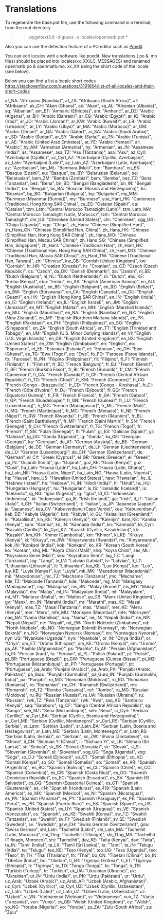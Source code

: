 # Translations

To regenerate the base.pot file, use the following command in a terminal, from the root directory
>> pygettext3.9 -d guess -o locales/openmatb.pot *

Also you can use the detection feature of a PO editor such as [Poedit](https://poedit.net/).

You can edit locales with a software like poedit. New translations (.po & .mo files) should be
placed into locales/xx_XX/LC_MESSAGES/  and renamed openmatb.po & openmatb.mo.
xx_XX being the short code of the locale (see below).


Below you can find a list a locale short codes
https://stackoverflow.com/questions/3191664/list-of-all-locales-and-their-short-codes

af_NA: "Afrikaans (Namibia)",
af_ZA: "Afrikaans (South Africa)",
af: "Afrikaans",
ak_GH: "Akan (Ghana)",
ak: "Akan",
sq_AL: "Albanian (Albania)",
sq: "Albanian",
am_ET: "Amharic (Ethiopia)",
am: "Amharic",
ar_DZ: "Arabic (Algeria)",
ar_BH: "Arabic (Bahrain)",
ar_EG: "Arabic (Egypt)",
ar_IQ: "Arabic (Iraq)",
ar_JO: "Arabic (Jordan)",
ar_KW: "Arabic (Kuwait)",
ar_LB: "Arabic (Lebanon)",
ar_LY: "Arabic (Libya)",
ar_MA: "Arabic (Morocco)",
ar_OM: "Arabic (Oman)",
ar_QA: "Arabic (Qatar)",
ar_SA: "Arabic (Saudi Arabia)",
ar_SD: "Arabic (Sudan)",
ar_SY: "Arabic (Syria)",
ar_TN: "Arabic (Tunisia)",
ar_AE: "Arabic (United Arab Emirates)",
ar_YE: "Arabic (Yemen)",
ar: "Arabic",
hy_AM: "Armenian (Armenia)",
hy: "Armenian",
as_IN: "Assamese (India)",
as: "Assamese",
asa_TZ: "Asu (Tanzania)",
asa: "Asu",
az_Cyrl: "Azerbaijani (Cyrillic)",
az_Cyrl_AZ: "Azerbaijani (Cyrillic, Azerbaijan)",
az_Latn: "Azerbaijani (Latin)",
az_Latn_AZ: "Azerbaijani (Latin, Azerbaijan)",
az: "Azerbaijani",
bm_ML: "Bambara (Mali)",
bm: "Bambara",
eu_ES: "Basque (Spain)",
eu: "Basque",
be_BY: "Belarusian (Belarus)",
be: "Belarusian",
bem_ZM: "Bemba (Zambia)",
bem: "Bemba",
bez_TZ: "Bena (Tanzania)",
bez: "Bena",
bn_BD: "Bengali (Bangladesh)",
bn_IN: "Bengali (India)",
bn: "Bengali",
bs_BA: "Bosnian (Bosnia and Herzegovina)",
bs: "Bosnian",
bg_BG: "Bulgarian (Bulgaria)",
bg: "Bulgarian",
my_MM: "Burmese (Myanmar [Burma])",
my: "Burmese",
yue_Hant_HK: "Cantonese (Traditional, Hong Kong SAR China)",
ca_ES: "Catalan (Spain)",
ca: "Catalan",
tzm_Latn: "Central Morocco Tamazight (Latin)",
tzm_Latn_MA: "Central Morocco Tamazight (Latin, Morocco)",
tzm: "Central Morocco Tamazight",
chr_US: "Cherokee (United States)",
chr: "Cherokee",
cgg_UG: "Chiga (Uganda)",
cgg: "Chiga",
zh_Hans: "Chinese (Simplified Han)",
zh_Hans_CN: "Chinese (Simplified Han, China)",
zh_Hans_HK: "Chinese (Simplified Han, Hong Kong SAR China)",
zh_Hans_MO: "Chinese (Simplified Han, Macau SAR China)",
zh_Hans_SG: "Chinese (Simplified Han, Singapore)",
zh_Hant: "Chinese (Traditional Han)",
zh_Hant_HK: "Chinese (Traditional Han, Hong Kong SAR China)",
zh_Hant_MO: "Chinese (Traditional Han, Macau SAR China)",
zh_Hant_TW: "Chinese (Traditional Han, Taiwan)",
zh: "Chinese",
kw_GB: "Cornish (United Kingdom)",
kw: "Cornish",
hr_HR: "Croatian (Croatia)",
hr: "Croatian",
cs_CZ: "Czech (Czech Republic)",
cs: "Czech",
da_DK: "Danish (Denmark)",
da: "Danish",
nl_BE: "Dutch (Belgium)",
nl_NL: "Dutch (Netherlands)",
nl: "Dutch",
ebu_KE: "Embu (Kenya)",
ebu: "Embu",
en_AS: "English (American Samoa)",
en_AU: "English (Australia)",
en_BE: "English (Belgium)",
en_BZ: "English (Belize)",
en_BW: "English (Botswana)",
en_CA: "English (Canada)",
en_GU: "English (Guam)",
en_HK: "English (Hong Kong SAR China)",
en_IN: "English (India)",
en_IE: "English (Ireland)",
en_IL: "English (Israel)",
en_JM: "English (Jamaica)",
en_MT: "English (Malta)",
en_MH: "English (Marshall Islands)",
en_MU: "English (Mauritius)",
en_NA: "English (Namibia)",
en_NZ: "English (New Zealand)",
en_MP: "English (Northern Mariana Islands)",
en_PK: "English (Pakistan)",
en_PH: "English (Philippines)",
en_SG: "English (Singapore)",
en_ZA: "English (South Africa)",
en_TT: "English (Trinidad and Tobago)",
en_UM: "English (U.S. Minor Outlying Islands)",
en_VI: "English (U.S. Virgin Islands)",
en_GB: "English (United Kingdom)",
en_US: "English (United States)",
en_ZW: "English (Zimbabwe)",
en: "English",
eo: "Esperanto",
et_EE: "Estonian (Estonia)",
et: "Estonian",
ee_GH: "Ewe (Ghana)",
ee_TG: "Ewe (Togo)",
ee: "Ewe",
fo_FO: "Faroese (Faroe Islands)",
fo: "Faroese",
fil_PH: "Filipino (Philippines)",
fil: "Filipino",
fi_FI: "Finnish (Finland)",
fi: "Finnish",
fr_BE: "French (Belgium)",
fr_BJ: "French (Benin)",
fr_BF: "French (Burkina Faso)",
fr_BI: "French (Burundi)",
fr_CM: "French (Cameroon)",
fr_CA: "French (Canada)",
fr_CF: "French (Central African Republic)",
fr_TD: "French (Chad)",
fr_KM: "French (Comoros)",
fr_CG: "French (Congo - Brazzaville)",
fr_CD: "French (Congo - Kinshasa)",
fr_CI: "French (Côte d’Ivoire)",
fr_DJ: "French (Djibouti)",
fr_GQ: "French (Equatorial Guinea)",
fr_FR: "French (France)",
fr_GA: "French (Gabon)",
fr_GP: "French (Guadeloupe)",
fr_GN: "French (Guinea)",
fr_LU: "French (Luxembourg)",
fr_MG: "French (Madagascar)",
fr_ML: "French (Mali)",
fr_MQ: "French (Martinique)",
fr_MC: "French (Monaco)",
fr_NE: "French (Niger)",
fr_RW: "French (Rwanda)",
fr_RE: "French (Réunion)",
fr_BL: "French (Saint Barthélemy)",
fr_MF: "French (Saint Martin)",
fr_SN: "French (Senegal)",
fr_CH: "French (Switzerland)",
fr_TG: "French (Togo)",
fr: "French",
ff_SN: "Fulah (Senegal)",
ff: "Fulah",
gl_ES: "Galician (Spain)",
gl: "Galician",
lg_UG: "Ganda (Uganda)",
lg: "Ganda",
ka_GE: "Georgian (Georgia)",
ka: "Georgian",
de_AT: "German (Austria)",
de_BE: "German (Belgium)",
de_DE: "German (Germany)",
de_LI: "German (Liechtenstein)",
de_LU: "German (Luxembourg)",
de_CH: "German (Switzerland)",
de: "German",
el_CY: "Greek (Cyprus)",
el_GR: "Greek (Greece)",
el: "Greek",
gu_IN: "Gujarati (India)",
gu: "Gujarati",
guz_KE: "Gusii (Kenya)",
guz: "Gusii",
ha_Latn: "Hausa (Latin)",
ha_Latn_GH: "Hausa (Latin, Ghana)",
ha_Latn_NE: "Hausa (Latin, Niger)",
ha_Latn_NG: "Hausa (Latin, Nigeria)",
ha: "Hausa",
haw_US: "Hawaiian (United States)",
haw: "Hawaiian",
he_IL: "Hebrew (Israel)",
he: "Hebrew",
hi_IN: "Hindi (India)",
hi: "Hindi",
hu_HU: "Hungarian (Hungary)",
hu: "Hungarian",
is_IS: "Icelandic (Iceland)",
is: "Icelandic",
ig_NG: "Igbo (Nigeria)",
ig: "Igbo",
id_ID: "Indonesian (Indonesia)",
id: "Indonesian",
ga_IE: "Irish (Ireland)",
ga: "Irish",
it_IT: "Italian (Italy)",
it_CH: "Italian (Switzerland)",
it: "Italian",
ja_JP: "Japanese (Japan)",
ja: "Japanese",
kea_CV: "Kabuverdianu (Cape Verde)",
kea: "Kabuverdianu",
kab_DZ: "Kabyle (Algeria)",
kab: "Kabyle",
kl_GL: "Kalaallisut (Greenland)",
kl: "Kalaallisut",
kln_KE: "Kalenjin (Kenya)",
kln: "Kalenjin",
kam_KE: "Kamba (Kenya)",
kam: "Kamba",
kn_IN: "Kannada (India)",
kn: "Kannada",
kk_Cyrl: "Kazakh (Cyrillic)",
kk_Cyrl_KZ: "Kazakh (Cyrillic, Kazakhstan)",
kk: "Kazakh",
km_KH: "Khmer (Cambodia)",
km: "Khmer",
ki_KE: "Kikuyu (Kenya)",
ki: "Kikuyu",
rw_RW: "Kinyarwanda (Rwanda)",
rw: "Kinyarwanda",
kok_IN: "Konkani (India)",
kok: "Konkani",
ko_KR: "Korean (South Korea)",
ko: "Korean",
khq_ML: "Koyra Chiini (Mali)",
khq: "Koyra Chiini",
ses_ML: "Koyraboro Senni (Mali)",
ses: "Koyraboro Senni",
lag_TZ: "Langi (Tanzania)",
lag: "Langi",
lv_LV: "Latvian (Latvia)",
lv: "Latvian",
lt_LT: "Lithuanian (Lithuania)",
lt: "Lithuanian",
luo_KE: "Luo (Kenya)",
luo: "Luo",
luy_KE: "Luyia (Kenya)",
luy: "Luyia",
mk_MK: "Macedonian (Macedonia)",
mk: "Macedonian",
jmc_TZ: "Machame (Tanzania)",
jmc: "Machame",
kde_TZ: "Makonde (Tanzania)",
kde: "Makonde",
mg_MG: "Malagasy (Madagascar)",
mg: "Malagasy",
ms_BN: "Malay (Brunei)",
ms_MY: "Malay (Malaysia)",
ms: "Malay",
ml_IN: "Malayalam (India)",
ml: "Malayalam",
mt_MT: "Maltese (Malta)",
mt: "Maltese",
gv_GB: "Manx (United Kingdom)",
gv: "Manx",
mr_IN: "Marathi (India)",
mr: "Marathi",
mas_KE: "Masai (Kenya)",
mas_TZ: "Masai (Tanzania)",
mas: "Masai",
mer_KE: "Meru (Kenya)",
mer: "Meru",
mfe_MU: "Morisyen (Mauritius)",
mfe: "Morisyen",
naq_NA: "Nama (Namibia)",
naq: "Nama",
ne_IN: "Nepali (India)",
ne_NP: "Nepali (Nepal)",
ne: "Nepali",
nd_ZW: "North Ndebele (Zimbabwe)",
nd: "North Ndebele",
nb_NO: "Norwegian Bokmål (Norway)",
nb: "Norwegian Bokmål",
nn_NO: "Norwegian Nynorsk (Norway)",
nn: "Norwegian Nynorsk",
nyn_UG: "Nyankole (Uganda)",
nyn: "Nyankole",
or_IN: "Oriya (India)",
or: "Oriya",
om_ET: "Oromo (Ethiopia)",
om_KE: "Oromo (Kenya)",
om: "Oromo",
ps_AF: "Pashto (Afghanistan)",
ps: "Pashto",
fa_AF: "Persian (Afghanistan)",
fa_IR: "Persian (Iran)",
fa: "Persian",
pl_PL: "Polish (Poland)",
pl: "Polish",
pt_BR: "Portuguese (Brazil)",
pt_GW: "Portuguese (Guinea-Bissau)",
pt_MZ: "Portuguese (Mozambique)",
pt_PT: "Portuguese (Portugal)",
pt: "Portuguese",
pa_Arab: "Punjabi (Arabic)",
pa_Arab_PK: "Punjabi (Arabic, Pakistan)",
pa_Guru: "Punjabi (Gurmukhi)",
pa_Guru_IN: "Punjabi (Gurmukhi, India)",
pa: "Punjabi",
ro_MD: "Romanian (Moldova)",
ro_RO: "Romanian (Romania)",
ro: "Romanian",
rm_CH: "Romansh (Switzerland)",
rm: "Romansh",
rof_TZ: "Rombo (Tanzania)",
rof: "Rombo",
ru_MD: "Russian (Moldova)",
ru_RU: "Russian (Russia)",
ru_UA: "Russian (Ukraine)",
ru: "Russian",
rwk_TZ: "Rwa (Tanzania)",
rwk: "Rwa",
saq_KE: "Samburu (Kenya)",
saq: "Samburu",
sg_CF: "Sango (Central African Republic)",
sg: "Sango",
seh_MZ: "Sena (Mozambique)",
seh: "Sena",
sr_Cyrl: "Serbian (Cyrillic)",
sr_Cyrl_BA: "Serbian (Cyrillic, Bosnia and Herzegovina)",
sr_Cyrl_ME: "Serbian (Cyrillic, Montenegro)",
sr_Cyrl_RS: "Serbian (Cyrillic, Serbia)",
sr_Latn: "Serbian (Latin)",
sr_Latn_BA: "Serbian (Latin, Bosnia and Herzegovina)",
sr_Latn_ME: "Serbian (Latin, Montenegro)",
sr_Latn_RS: "Serbian (Latin, Serbia)",
sr: "Serbian",
sn_ZW: "Shona (Zimbabwe)",
sn: "Shona",
ii_CN: "Sichuan Yi (China)",
ii: "Sichuan Yi",
si_LK: "Sinhala (Sri Lanka)",
si: "Sinhala",
sk_SK: "Slovak (Slovakia)",
sk: "Slovak",
sl_SI: "Slovenian (Slovenia)",
sl: "Slovenian",
xog_UG: "Soga (Uganda)",
xog: "Soga",
so_DJ: "Somali (Djibouti)",
so_ET: "Somali (Ethiopia)",
so_KE: "Somali (Kenya)",
so_SO: "Somali (Somalia)",
so: "Somali",
es_AR: "Spanish (Argentina)",
es_BO: "Spanish (Bolivia)",
es_CL: "Spanish (Chile)",
es_CO: "Spanish (Colombia)",
es_CR: "Spanish (Costa Rica)",
es_DO: "Spanish (Dominican Republic)",
es_EC: "Spanish (Ecuador)",
es_SV: "Spanish (El Salvador)",
es_GQ: "Spanish (Equatorial Guinea)",
es_GT: "Spanish (Guatemala)",
es_HN: "Spanish (Honduras)",
es_419: "Spanish (Latin America)",
es_MX: "Spanish (Mexico)",
es_NI: "Spanish (Nicaragua)",
es_PA: "Spanish (Panama)",
es_PY: "Spanish (Paraguay)",
es_PE: "Spanish (Peru)",
es_PR: "Spanish (Puerto Rico)",
es_ES: "Spanish (Spain)",
es_US: "Spanish (United States)",
es_UY: "Spanish (Uruguay)",
es_VE: "Spanish (Venezuela)",
es: "Spanish",
sw_KE: "Swahili (Kenya)",
sw_TZ: "Swahili (Tanzania)",
sw: "Swahili",
sv_FI: "Swedish (Finland)",
sv_SE: "Swedish (Sweden)",
sv: "Swedish",
gsw_CH: "Swiss German (Switzerland)",
gsw: "Swiss German",
shi_Latn: "Tachelhit (Latin)",
shi_Latn_MA: "Tachelhit (Latin, Morocco)",
shi_Tfng: "Tachelhit (Tifinagh)",
shi_Tfng_MA: "Tachelhit (Tifinagh, Morocco)",
shi: "Tachelhit",
dav_KE: "Taita (Kenya)",
dav: "Taita",
ta_IN: "Tamil (India)",
ta_LK: "Tamil (Sri Lanka)",
ta: "Tamil",
te_IN: "Telugu (India)",
te: "Telugu",
teo_KE: "Teso (Kenya)",
teo_UG: "Teso (Uganda)",
teo: "Teso",
th_TH: "Thai (Thailand)",
th: "Thai",
bo_CN: "Tibetan (China)",
bo_IN: "Tibetan (India)",
bo: "Tibetan",
ti_ER: "Tigrinya (Eritrea)",
ti_ET: "Tigrinya (Ethiopia)",
ti: "Tigrinya",
to_TO: "Tonga (Tonga)",
to: "Tonga",
tr_TR: "Turkish (Turkey)",
tr: "Turkish",
uk_UA: "Ukrainian (Ukraine)",
uk: "Ukrainian",
ur_IN: "Urdu (India)",
ur_PK: "Urdu (Pakistan)",
ur: "Urdu",
uz_Arab: "Uzbek (Arabic)",
uz_Arab_AF: "Uzbek (Arabic, Afghanistan)",
uz_Cyrl: "Uzbek (Cyrillic)",
uz_Cyrl_UZ: "Uzbek (Cyrillic, Uzbekistan)",
uz_Latn: "Uzbek (Latin)",
uz_Latn_UZ: "Uzbek (Latin, Uzbekistan)",
uz: "Uzbek",
vi_VN: "Vietnamese (Vietnam)",
vi: "Vietnamese",
vun_TZ: "Vunjo (Tanzania)",
vun: "Vunjo",
cy_GB: "Welsh (United Kingdom)",
cy: "Welsh",
yo_NG: "Yoruba (Nigeria)",
yo: "Yoruba",
zu_ZA: "Zulu (South Africa)",
zu: "Zulu"
